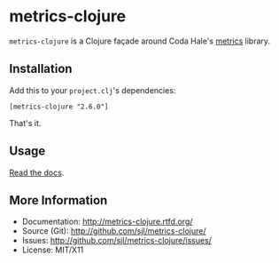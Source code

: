 metrics-clojure
===============

`metrics-clojure` is a Clojure façade around Coda Hale's [metrics][] library.

[metrics]: http://metrics.dropwizard.io

Installation
------------

Add this to your `project.clj`'s dependencies:

    [metrics-clojure "2.6.0"]

That's it.

Usage
-----

[Read the docs](http://metrics-clojure.rtfd.org/).

More Information
----------------

* Documentation: <http://metrics-clojure.rtfd.org/>
* Source (Git): <http://github.com/sjl/metrics-clojure/>
* Issues: <http://github.com/sjl/metrics-clojure/issues/>
* License: MIT/X11
